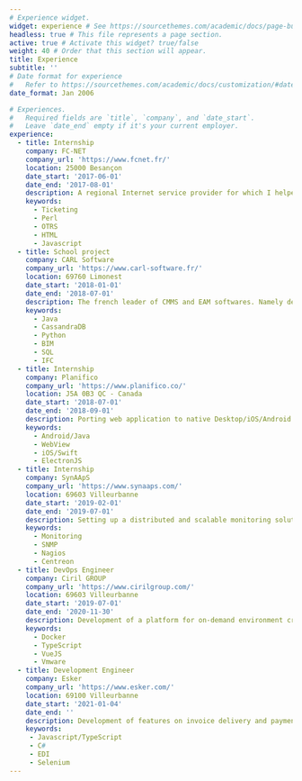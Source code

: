 ```yaml
---
# Experience widget.
widget: experience # See https://sourcethemes.com/academic/docs/page-builder/
headless: true # This file represents a page section.
active: true # Activate this widget? true/false
weight: 40 # Order that this section will appear.
title: Experience
subtitle: ''
# Date format for experience
#   Refer to https://sourcethemes.com/academic/docs/customization/#date-format
date_format: Jan 2006

# Experiences.
#   Required fields are `title`, `company`, and `date_start`.
#   Leave `date_end` empty if it's your current employer.
experience:
  - title: Internship
    company: FC-NET
    company_url: 'https://www.fcnet.fr/'
    location: 25000 Besançon
    date_start: '2017-06-01'
    date_end: '2017-08-01'
    description: A regional Internet service provider for which I helped configuring, extending the open source freeware OTRS.  
    keywords:
      - Ticketing
      - Perl
      - OTRS
      - HTML
      - Javascript
  - title: School project
    company: CARL Software
    company_url: 'https://www.carl-software.fr/'
    location: 69760 Limonest
    date_start: '2018-01-01'
    date_end: '2018-07-01'
    description: The french leader of CMMS and EAM softwares. Namely developer of CARL Source.     
    keywords:
      - Java
      - CassandraDB
      - Python
      - BIM
      - SQL
      - IFC
  - title: Internship
    company: Planifico
    company_url: 'https://www.planifico.co/'
    location: J5A 0B3 QC - Canada
    date_start: '2018-07-01'
    date_end: '2018-09-01'
    description: Porting web application to native Desktop/iOS/Android using web views.
    keywords:
      - Android/Java
      - WebView
      - iOS/Swift
      - ElectronJS
  - title: Internship
    company: SynAApS
    company_url: 'https://www.synaaps.com/'
    location: 69603 Villeurbanne
    date_start: '2019-02-01'
    date_end: '2019-07-01'
    description: Setting up a distributed and scalable monitoring solution.
    keywords:
      - Monitoring
      - SNMP
      - Nagios
      - Centreon
  - title: DevOps Engineer
    company: Ciril GROUP
    company_url: 'https://www.cirilgroup.com/'
    location: 69603 Villeurbanne
    date_start: '2019-07-01'
    date_end: '2020-11-30'
    description: Development of a platform for on-demand environment creation. Automatization of installation tests of our products on differents operating systems. Design of a new network plan, and deployment of tools to use it.
    keywords:
      - Docker
      - TypeScript
      - VueJS
      - Vmware
  - title: Development Engineer
    company: Esker
    company_url: 'https://www.esker.com/'
    location: 69100 Villeurbanne
    date_start: '2021-01-04'
    date_end: ''
    description: Development of features on invoice delivery and payments (O2C). Automated web tests through Selenium.  
    keywords:
     - Javascript/TypeScript
     - C#
     - EDI
     - Selenium
---
```

